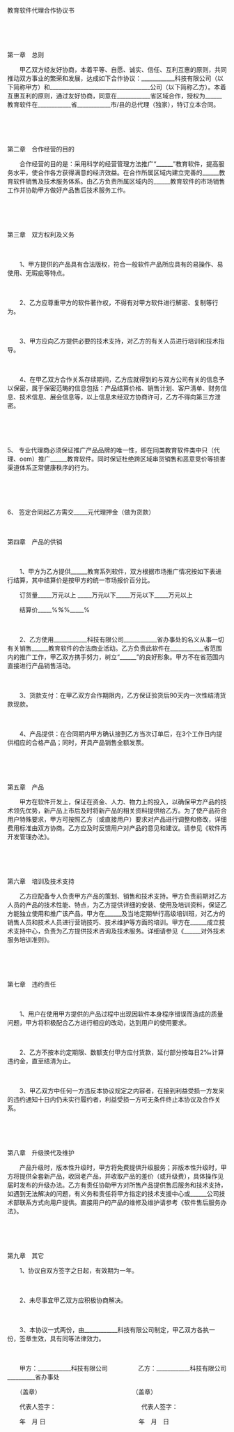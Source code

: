 



教育软件代理合作协议书



 

　　

　　


 第一章　总则



　　甲乙双方经友好协商，本着平等、自愿、诚实、信任、互利互惠的原则，共同推动双方事业的繁荣和发展，达成如下合作协议：____________科技有限公司（以下简称甲方）和____________________________________公司（以下简称乙方）。本着互惠互利的原则，通过友好协商，同意在____________省区域合作，授权为______教育软件在____________省____________市/县的总代理（独家），特订立本合同。

　　

　　


 第二章　合作经营的目的



　　合作经营的目的是：采用科学的经营管理方法推广“______”教育软件，提高服务水平，使合作各方获得满意的经济效益。在合作所属区域内建立完善的______教育软件销售及技术服务体系。由乙方负责所属区域内的______教育软件的市场销售工作并协助甲方做好产品售后技术服务工作。

　　

　　


 第三章　双方权利及义务



　　

　　1、甲方提供的产品具有合法版权，符合一般软件产品所应具有的易操作、易使用、无瑕疵等特点。

　　

　　2、乙方应尊重甲方的软件著作权，不得有对甲方软件进行解密、复制等行为。

　　

　　3、甲方应向乙方提供必要的技术支持，对乙方的有关人员进行培训和技术指导。

　　

　　4、在甲乙双方合作关系存续期间，乙方应就得到的与双方公司有关的信息予以保密，属于保密范畴的信息包括：产品结算价格、销售计划、客户清单、财务信息、技术信息、展会信息等，以上信息未经双方协商许可，乙方不得向第三方泄密。

　　

　　

5、
专业代理商必须保证推广产品品牌的唯一性，即在同类教育软件类中只（代理、oem）推广______教育软件。同时保证杜绝跨区域串货销售和恶意竞价等损害渠道体系正常健康秩序的行为。

　　

　　

6、
签定合同起乙方需交_____元代理押金（做为货款）

　　


 第四章　产品的供销



　　

　　1、甲方为乙方提供______教育系列软件，双方根据市场推广情况按如下表进行结算，其中结算价是按甲方的统一市场报价百分比。

　　订货量_____万元以上 _____万元以下_____万元以下_____万元以上

　　结算价_____%_____%_____%_____%

　　

　　2、乙方使用____________科技有限公司____________省办事处的名义从事一切有关销售______教育软件的合法商业活动。乙方负责此软件在____________省范围内的推广工作，甲乙双方携手努力，树立“______”的良好形象。甲方不在省范围内直接进行产品销售活动。

　　

　　3、货款支付：在甲乙双方合作期限内，乙方保证验货后90天内一次性结清货款现款。

　　

　　4、产品提供：在合同期内甲方确认接到乙方当次订单后，在3个工作日内提供相应的合格产品；同时，开具产品销售全额发票。

　　

　　


 第五章　产品



　　甲方在软件开发上，保证在资金、人力、物力上的投入，以确保甲方产品的技术领先优势，新产品上市后及时将新产品的相关资料提供给乙方。为了使产品符合用户特殊要求，甲方可按照乙方（或直接用户）要求对产品进行调整和修改，详细费用标准由双方协商。乙方应及时反馈用户对产品的意见和建议。请参见《软件再开发管理办法》。

　　

　　


 第六章　培训及技术支持



　　乙方应配备专人负责甲方产品的策划、销售和技术支持。甲方负责前期对乙方人员的产品的技术性能、特点，为乙方提供详细的安装、使用及培训资料，保证乙方能独立使用和推广该产品。甲方在______及当地定期举行高级培训班，对乙方的销售人员和技术人员进行营销技巧、技术维护等方面的培训。甲方在______成立技术支持中心，负责为乙方提供技术咨询及技术服务。详细请参见《______对外技术服务培训准则》。

　　

　　


 第七章　违约责任



　　

　　1、用户在使用甲方提供的产品过程中出现因软件本身程序错误而造成的质量问题，甲方将积极配合乙方进行相应的改动，达到用户的使用要求。

　　

　　2、乙方不按本约定期限、数额支付甲方应付货款，延付部分按每日2‰计算违约金，直至结清为止。

　　

　　3、甲乙双方中任何一方违反本协议规定之内容者，在接到利益受损一方发来的违约通知十日内仍未实行履约者，利益受损一方可无条件终止本协议及合作关系。

　　

　　


 第八章　升级换代及维护



　　产品升级时，版本性升级时，甲方将免费提供升级服务；非版本性升级时，甲方将提供全套新产品，收回老产品，并收取产品的差价（或升级费），具体操作见届时发布的升级办法。乙方有责任协助甲方对所售产品提供售后服务和技术支持，如遇到无法解决的问题，有义务和责任将甲方指定的技术支援中心或______公司技术部联系方式向用户提供。直接用户的产品的维修及维护请参考《软件售后服务办法》。

　　

　　


 第九章　其它



　　1、协议自双方签字之日起，有效期为一年。

　　

　　2、未尽事宜甲乙双方应积极协商解决。

　　

　　3、本协议一式两份，由____________科技有限公司制定，甲乙双方各执一份，签章生效，具有同等法律效力。　　

　　

　　甲方：____________科技有限公司　　　　　乙方：____________科技有限公司__________省办事处

　　（盖章）　　　　　　　　　　　　　　　　（盖章）

　　代表人签字：　　　　　　　　　　　　　　代表人签字：

　　年　月 日　　　　　　　　　　　　　　　 年　月　日